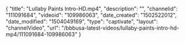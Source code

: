 {
    "title": "Lullaby Paints Intro-HD.mp4",
    "description": "",
    "channelid": "111091684",
    "videoid": "109986063",
    "date_created": "1502522012",
    "date_modified": "1504049169",
    "type": "captivate",
    "layout": "channelVideo",
    "url": "\/bbbusa-latest-videos\/lullaby-paints-intro-hd-mp4\/111091684-109986063"
}